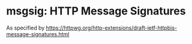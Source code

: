 msgsig: HTTP Message Signatures
===============================

As specified by https://httpwg.org/http-extensions/draft-ietf-httpbis-message-signatures.html
